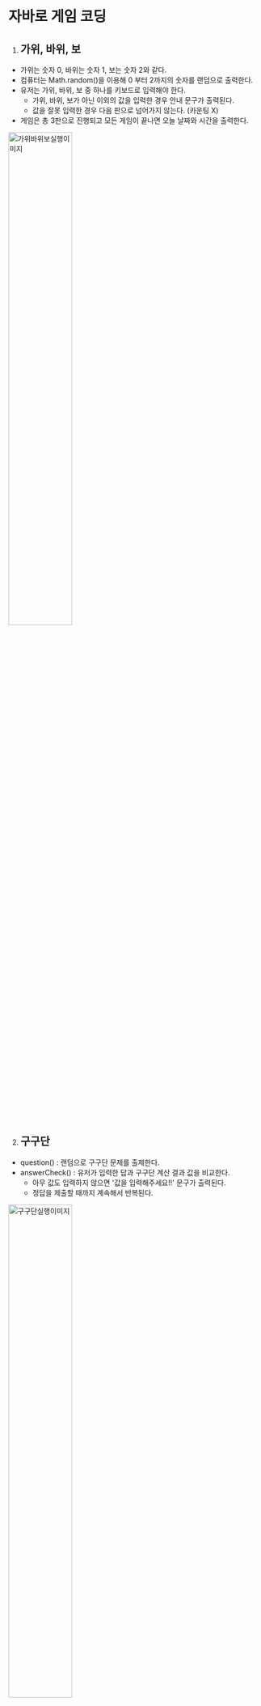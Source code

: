 # 자바로 게임 코딩

1. ## 가위, 바위, 보

- 가위는 숫자 0, 바위는 숫자 1, 보는 숫자 2와 같다.
- 컴퓨터는 Math.random()을 이용해 0 부터 2까지의 숫자를 랜덤으로 출력한다.
- 유저는 가위, 바위, 보 중 하나를 키보드로 입력해야 한다.
  - 가위, 바위, 보가 아닌 이외의 값을 입력한 경우 안내 문구가 출력된다.
  - 값을 잘못 입력한 경우 다음 판으로 넘어가지 않는다. (카운팅 X)
- 게임은 총 3판으로 진행되고 모든 게임이 끝나면 오늘 날짜와 시간을 출력한다.
<img src="https://user-images.githubusercontent.com/47530310/57128298-ec330280-6dcd-11e9-8f62-eeb40063a5f4.PNG" alt="가위바위보실행이미지" width="50%">

2. ## 구구단

- question() : 랜덤으로 구구단 문제를 출제한다.
- answerCheck() : 유저가 입력한 답과 구구단 계산 결과 값을 비교한다.
  - 아무 값도 입력하지 않으면 '값을 입력해주세요!!' 문구가 출력된다.
  - 정답을 제출할 때까지 계속해서 반복된다.
<img src="https://user-images.githubusercontent.com/47530310/57128719-484a5680-6dcf-11e9-88a4-2cf2804e18a5.PNG" alt="구구단실행이미지" width="50%">

3. ## 숫자 야구 게임
- 컴퓨터가 랜덤으로 숫자 3개를 출력하면, 유저가 이 숫자를 모두 맞추는 게임이다.
- 숫자뿐 아니라 위치까지 정확히 맞춰야 한다.
  - 숫자만 맞춘 경우 ball++;
  - 숫자와 위치를 맞춘 경우 strike++;
- 게임이 진행될 때마다 게임 횟수가 카운팅된다. count++;
- 게임 횟수가 5번 초과할 때까지 유저가 strike를 3개 얻지 못하면 COM WIN!
- 게임 횟수 5번 이내에 유저가 Strike를 3개 획득하면 USER WINE!
- comPlay() : 1부터 9까지의 중복되지 않은 숫자 3개를 랜덤으로 출력한다.
  - num1, num2, num3
- userPlay() : 유저가 1부터 9까지의 중복되지 않은 숫자 3개를 콤마로 구분하여 입력해야 한다.
  - 정규표현식으로 유효성 체크 : String regExp = "^[1-9]+,[1-9]+,[1-9]$";
<img src="https://user-images.githubusercontent.com/47530310/57343797-b4d2a600-717f-11e9-8770-b16074d44e39.png" alt="숫자야구게임실행이미지" width="50%">

3. ## 행멘 게임
- 영어 단어 맞추기 게임으로 글자 수만큼 ‘□’ 도형이 출력된다.
- 유저에게는 총 4번의 기회가 주어진다.
  - 알파벳 이외의 값을 입력한 경우 기회는 차감되지 않는다.
- prepare() : 영어단어가 입력된 파일을 읽어 들여 게임을 준비한다.
- test() : 읽어 들인 파일에서 랜덤으로 영어 단어 하나를 선택해 문제를 낸다.
  - wordsList.get(key); 
- answer() : 유저가 입력한 알파벳이 영어 단어에 포함되어 있으면 해당 자리를 알려준다.
  - 대/소문자 구분 없이 입력받을 수 있다. 
  - buffer.replace(index, index + 1, alphabet); 
<img src="https://user-images.githubusercontent.com/47530310/57595633-3449e600-7581-11e9-9909-bddd48b2a0ce.png" alt="행멘게임실행이미지" width="50%">

4. ## Swing을 이용한 계산기
- 사칙연산이 가능하다.
- createCal() : 계산기 레이아웃을 구성한다.